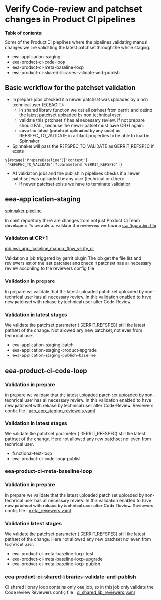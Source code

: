 # Verify Code-review and patchset changes in Product CI pipelines

**Table of contents:**
<!-- START doctoc
...
END doctoc -->

Some of the Product CI pieplines where the pipelines validating manual changes we are validating the latest patchset through the whole staging.

* eea-application-staging
* eea-product-ci-code-loop
* eea-product-ci-meta-baseline-loop
* eea-product-ci-shared-libraries-validate-and-publish

## Basic workflow for the patchset validation

* In prepare jobs checked if a newer patchset was uploaded by a non technical user (ECEAGIT):
  * in shared library function we get all pathset from gerrit, and geting the latest patchset uploaded by non technical user.
  * validate this patchset if has al necessary review. If not prepare should FAIL, because the newer patset must have CR*1 again.
  * save the latest (patchset uploaded by any user) as REFSPEC_TO_VALIDATE in artifact.properties to be able to load in Spinnaker
* Spinnaker will pass the REFSPEC_TO_VALIDATE as GERRIT_REFSPEC if exists

```
${#stage('PrepareBaseline')['context']['REFSPEC_TO_VALIDATE']?:parameters['GERRIT_REFSPEC']}
```

* All validation jobs and the publish in pipelines checks if a newer patchset was uploaded by any user (technical or other):
  * if newer patchset exists we have to terminate validation

## eea-application-staging

[spinnaker pipeline](https://spinnaker.rnd.gic.ericsson.se/#/applications/eea/executions?pipeline=eea-application-staging)

In cnint repository there are changes from not just Product Ci Team developers
To be able to validate the reviewers we have a [configuration file](https://gerrit.ericsson.se/plugins/gitiles/EEA/adp-app-staging/+/master/technicals/cnint_reviewers.yaml)

### Validaton at CR+1

[job eea_app_baseline_manual_flow_verify_cr](https://gerrit.ericsson.se/plugins/gitiles/EEA/cnint/+/master/documentation/cnintReviewProcess.md#eea_app_baseline_manual_flow_verify_cr-description)

Validation a job triggered by gerrit plugin
The job get the file list and reviewers list of the last patchset and check if patchset has all necessary review according to the reviewers config file

### Validation in prepare

In prepare we validate that the latest uploaded patch set uploaded by non-technical user has all necessary review. In this validation enabled to have new patchset with rebase by technical user after Code-Review.

### Validation in latest stages

We validate the patchset parameter ( GERRIT_REFSPEC) still the latest pathset of the change. Not allowed any new patchset, not even from technical user.

* eea-application-staging-batch
* eea-application-staging-product-upgrade
* eea-application-staging-publish-baseline

## eea-product-ci-code-loop

### Validation in prepare

In prepare we validate that the latest uploaded patch set uploaded by non-technical user has all necessary review. In this validation enabled to have new patchset with rebase by technical user after Code-Review.
Reviewers config file : [adp_app_staging_reviewers.yaml](https://gerrit.ericsson.se/plugins/gitiles/EEA/adp-app-staging/+/master/technicals/adp_app_staging_reviewers.yaml)

### Validation in latest stages

We validate the patchset parameter ( GERRIT_REFSPEC) still the latest pathset of the change. Here not allowed any new patchset not even from technical user.

* functional-test-loop
* eea-product-ci-code-loop-publish

### eea-product-ci-meta-baseline-loop

### Validation in prepare

In prepare we validate that the latest uploaded patch set uploaded by non-technical user has all necessary review. In this validation enabled to have new patchset with rebase by technical user after Code-Review.
Reviewers config file : [meta_reviewers.yaml](https://gerrit.ericsson.se/plugins/gitiles/EEA/adp-app-staging/+/master/technicals/meta_reviewers.yaml)

### Validation latest stages

We validate the patchset parameter ( GERRIT_REFSPEC) still the latest pathset of the change. Here not allowed any new patchset not even from technical user.

* eea-product-ci-meta-baseline-loop-test
* eea-product-ci-meta-baseline-loop-upgrade
* eea-product-ci-meta-baseline-loop-publish

### eea-product-ci-shared-libraries-validate-and-publish

Ci shared library loop contains only one job, so in this job only validate the Code review
Reviewers config file : [ci_shared_lib_reviewers.yaml](https://gerrit.ericsson.se/plugins/gitiles/EEA/adp-app-staging/+/master/technicals/ci_shared_lib_reviewers.yaml)
